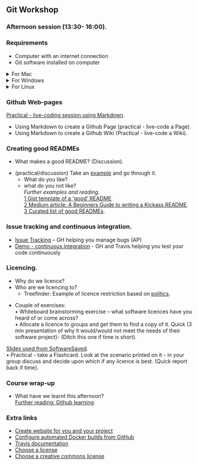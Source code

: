 ## Git Workshop
### Afternoon session (13:30- 16:00).  

### Requirements
* Computer with an internet connection
* Git software installed on computer
<details>
    <summary>For Mac</summary>
    <p>
    <ul> 
    <li>Install command-line git. On Mavericks (10.9) or above from Terminal try to run git.<br>     
    <blockquote> $ git --version  </blockquote> 
If you don’t have it installed already, it will prompt you to install it.</li>
       <li>Install Git Desktop (Optional) NB This is also another way to install the command-line git client.<br>
       Download from the Desktop web-site(https://desktop.github.com)<br></li>    
       </ul>
       </p>
</details>
<details>
    <summary>For Windows</summary>
    <p>
    <ul>
    <li>Install command-line git from this web-site: https://git-scm.com/download/win<br></li>
    <li>Install Git Desktop (Optional) NB This is also another way to install the command-line git client.<br>
       Download from the Desktop web-site(https://desktop.github.com)<br></li>    
    </ul></p>
</details>
<details>
    <summary>For Linux</summary>
    <p>Install command-line git<br>   
  <ul>
    <li>On Fedora (or similar RPM-based distribution e.g. RHEL or CentOS)<br>
      <blockquote> $ sudo dnf install git-all </blockquote></li>
  <li> On a Debian-based distribution (e.g. Ubuntu <br>
    <blockquote> $ sudo apt install git-all </<blockquote> </li>
    </ul></p>
</details>

### Github Web-pages
[Practical - live-coding session using Markdown](https://mfernandes61.github.io/github_web_course/).  
* Using Markdown to create a Github Page (practical - live-code a Page).  
* Using Markdown to create a Github Wiki (Practical - live-code a Wiki).  

### Creating good READMEs
* What makes a good README? (Discussion).  
- (practical/discussion) Take an [example](https://github.com/php-censor/php-censor ) and go through it.    
   * What do you like?   
   * what do you not like?   
_Further examples and reading_.  
[1 Gist template of a 'good' README](https://gist.github.com/PurpleBooth/109311bb0361f32d87a2).  
[2 Medium article: A Beginners Guide to writing a Kickass README](https://medium.com/@meakaakka/a-beginners-guide-to-writing-a-kickass-readme-7ac01da88ab3).  
[3 Curated list of good READMEs](https://github.com/matiassingers/awesome-readme).  

### Issue tracking and continuous integration.  
* [Issue Tracking](issue-tracking.html) – GH helping you manage bugs (AP)
* [Demo - continuous integration](https://github.com/pajanne/simple-py-ci) - GH and Travis helping you test your code continuously

### Licencing.  
- Why do we licence?   
- Who are we licencing to?    
   - Treefinder: Example of licence restriction based on [politics](https://en.wikipedia.org/wiki/Treefinder#Controversy).   
* Couple of exercises:    
       • Whiteboard brainstorming exercise – what software licences have you heard of or come across?   
       • Allocate a licence to groups and get them to find a copy of it. Quick (3 min presentation of why
it would/would not meet the needs of their software project)- (Ditch this one if time is short).  

[Slides used from SoftwareSaved](https://softwaresaved.github.io/software-licensing-workshop/#/).  
• Practical - take a Flashcard. Look at the scenario printed on it - in your group discuss and decide upon
which if any licence is best. (Quick report back if time}.  

### Course wrap-up
* What have we learnt this afternoon?    
[Further reading: Github learning](https://lab.github.com/courses).   

### Extra links
* [Create website for you and your project](https://pages.github.com/)
* [Configure automated Docker builds from GitHub](https://docs.docker.com/docker-hub/github/)
* [Travis documentation](https://docs.travis-ci.com/)
* [Choose a license](https://choosealicense.com/)
* [Choose a creative commons license](https://creativecommons.org/choose/)
